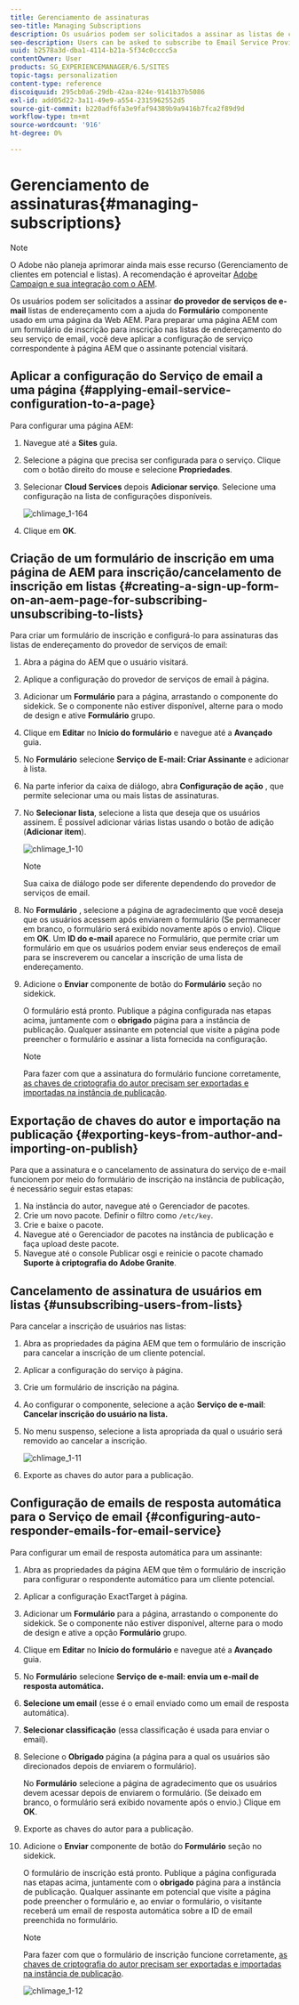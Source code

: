 ```yaml
---
title: Gerenciamento de assinaturas
seo-title: Managing Subscriptions
description: Os usuários podem ser solicitados a assinar as listas de correspondência do provedor de serviços de email com a ajuda do componente de Formulário usado em uma página da Web AEM. Para preparar uma página AEM com um formulário de inscrição para inscrição nas listas de endereçamento do seu serviço de email, você deve aplicar a configuração de serviço correspondente à página AEM que o assinante potencial visitará.
seo-description: Users can be asked to subscribe to Email Service Provider's mailing lists with the help of the Form component used on an AEM web page. To prepare an AEM page with a sign-up form for subscription to your e-mail service mailing lists, you must apply the corresponding service configuration to the AEM page that the potential subscriber will visit.
uuid: b2578a3d-dba1-4114-b21a-5f34c0cccc5a
contentOwner: User
products: SG_EXPERIENCEMANAGER/6.5/SITES
topic-tags: personalization
content-type: reference
discoiquuid: 295cb0a6-29db-42aa-824e-9141b37b5086
exl-id: add05d22-3a11-49e9-a554-2315962552d5
source-git-commit: b220adf6fa3e9faf94389b9a9416b7fca2f89d9d
workflow-type: tm+mt
source-wordcount: '916'
ht-degree: 0%

---
```


# Gerenciamento de assinaturas{#managing-subscriptions}

>[!NOTE]
>
>O Adobe não planeja aprimorar ainda mais esse recurso (Gerenciamento de clientes em potencial e listas).
>A recomendação é aproveitar [Adobe Campaign e sua integração com o AEM](/help/sites-administering/campaign.md).

Os usuários podem ser solicitados a assinar **do provedor de serviços de e-mail** listas de endereçamento com a ajuda do **Formulário** componente usado em uma página da Web AEM. Para preparar uma página AEM com um formulário de inscrição para inscrição nas listas de endereçamento do seu serviço de email, você deve aplicar a configuração de serviço correspondente à página AEM que o assinante potencial visitará.

## Aplicar a configuração do Serviço de email a uma página {#applying-email-service-configuration-to-a-page}

Para configurar uma página AEM:

1. Navegue até a **Sites** guia.
1. Selecione a página que precisa ser configurada para o serviço. Clique com o botão direito do mouse e selecione **Propriedades**.

1. Selecionar **Cloud Services** depois **Adicionar serviço**. Selecione uma configuração na lista de configurações disponíveis.

   ![chlimage_1-164](assets/chlimage_1-164.png)

1. Clique em **OK**.

## Criação de um formulário de inscrição em uma página de AEM para inscrição/cancelamento de inscrição em listas {#creating-a-sign-up-form-on-an-aem-page-for-subscribing-unsubscribing-to-lists}

Para criar um formulário de inscrição e configurá-lo para assinaturas das listas de endereçamento do provedor de serviços de email:

1. Abra a página do AEM que o usuário visitará.
1. Aplique a configuração do provedor de serviços de email à página.

1. Adicionar um **Formulário** para a página, arrastando o componente do sidekick. Se o componente não estiver disponível, alterne para o modo de design e ative **Formulário** grupo.
1. Clique em **Editar** no **Início do formulário** e navegue até a **Avançado** guia.
1. No **Formulário** selecione **Serviço de E-mail: Criar Assinante** e adicionar à lista.
1. Na parte inferior da caixa de diálogo, abra **Configuração de ação** , que permite selecionar uma ou mais listas de assinaturas.
1. No **Selecionar lista**, selecione a lista que deseja que os usuários assinem. É possível adicionar várias listas usando o botão de adição (**Adicionar item**).

   ![chlimage_1-10](assets/chlimage_1-10.jpeg)

   >[!NOTE]
   >
   >Sua caixa de diálogo pode ser diferente dependendo do provedor de serviços de email.

1. No **Formulário** , selecione a página de agradecimento que você deseja que os usuários acessem após enviarem o formulário (Se permanecer em branco, o formulário será exibido novamente após o envio). Clique em **OK**. Um **ID do e-mail** aparece no Formulário, que permite criar um formulário em que os usuários podem enviar seus endereços de email para se inscreverem ou cancelar a inscrição de uma lista de endereçamento.
1. Adicione o **Enviar** componente de botão do **Formulário** seção no sidekick.

   O formulário está pronto. Publique a página configurada nas etapas acima, juntamente com o **obrigado** página para a instância de publicação. Qualquer assinante em potencial que visite a página pode preencher o formulário e assinar a lista fornecida na configuração.

   >[!NOTE]
   >
   >Para fazer com que a assinatura do formulário funcione corretamente, [as chaves de criptografia do autor precisam ser exportadas e importadas na instância de publicação](#exporting-keys-from-author-and-importing-on-publish).

## Exportação de chaves do autor e importação na publicação {#exporting-keys-from-author-and-importing-on-publish}

Para que a assinatura e o cancelamento de assinatura do serviço de e-mail funcionem por meio do formulário de inscrição na instância de publicação, é necessário seguir estas etapas:

1. Na instância do autor, navegue até o Gerenciador de pacotes.
1. Crie um novo pacote. Definir o filtro como `/etc/key`.
1. Crie e baixe o pacote.
1. Navegue até o Gerenciador de pacotes na instância de publicação e faça upload deste pacote.
1. Navegue até o console Publicar osgi e reinicie o pacote chamado **Suporte à criptografia do Adobe Granite**.

## Cancelamento de assinatura de usuários em listas {#unsubscribing-users-from-lists}

Para cancelar a inscrição de usuários nas listas:

1. Abra as propriedades da página AEM que tem o formulário de inscrição para cancelar a inscrição de um cliente potencial.
1. Aplicar a configuração do serviço à página.
1. Crie um formulário de inscrição na página.
1. Ao configurar o componente, selecione a ação **Serviço de e-mail**: **Cancelar inscrição do usuário na lista.**
1. No menu suspenso, selecione a lista apropriada da qual o usuário será removido ao cancelar a inscrição.

   ![chlimage_1-11](assets/chlimage_1-11.jpeg)

1. Exporte as chaves do autor para a publicação.

## Configuração de emails de resposta automática para o Serviço de email {#configuring-auto-responder-emails-for-email-service}

Para configurar um email de resposta automática para um assinante:

1. Abra as propriedades da página AEM que têm o formulário de inscrição para configurar o respondente automático para um cliente potencial.
1. Aplicar a configuração ExactTarget à página.

1. Adicionar um **Formulário** para a página, arrastando o componente do sidekick. Se o componente não estiver disponível, alterne para o modo de design e ative a opção **Formulário** grupo.
1. Clique em **Editar** no **Início do formulário** e navegue até a **Avançado** guia.
1. No **Formulário** selecione **Serviço de e-mail: envia um e-mail de resposta automática.**
1. **Selecione um email** (esse é o email enviado como um email de resposta automática).

1. **Selecionar classificação** (essa classificação é usada para enviar o email).
1. Selecione o **Obrigado** página (a página para a qual os usuários são direcionados depois de enviarem o formulário).

   No **Formulário** selecione a página de agradecimento que os usuários devem acessar depois de enviarem o formulário. (Se deixado em branco, o formulário será exibido novamente após o envio.) Clique em **OK**.

1. Exporte as chaves do autor para a publicação.
1. Adicione o **Enviar** componente de botão do **Formulário** seção no sidekick.

   O formulário de inscrição está pronto. Publique a página configurada nas etapas acima, juntamente com o **obrigado** página para a instância de publicação. Qualquer assinante em potencial que visite a página pode preencher o formulário e, ao enviar o formulário, o visitante receberá um email de resposta automática sobre a ID de email preenchida no formulário.

   >[!NOTE]
   >
   >Para fazer com que o formulário de inscrição funcione corretamente, [as chaves de criptografia do autor precisam ser exportadas e importadas na instância de publicação](#exporting-keys-from-author-and-importing-on-publish).

   ![chlimage_1-12](assets/chlimage_1-12.jpeg)

